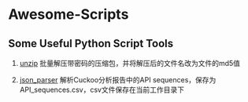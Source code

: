 # Awesome-Scripts
## Some Useful Python Script Tools
1. [unzip](./unzip.py) 批量解压带密码的压缩包，并将解压后的文件名改为文件的md5值

2. [json_parser](./json_parser.py) 解析Cuckoo分析报告中的API sequences，保存为API_sequences.csv，csv文件保存在当前工作目录下
